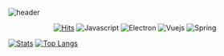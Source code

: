 ![header](https://capsule-render.vercel.app/api?type=waving&color=timeAuto&height=120&section=header&text=&fontSize=40&fontColor=2b2b2b&fontAlignY=80)

<div align=center>
  
[![Hits](https://hits.seeyoufarm.com/api/count/incr/badge.svg?url=https%3A%2F%2Fgithub.com%2FOhmry&count_bg=%2379C83D&title_bg=%23555555&icon=&icon_color=%23E7E7E7&title=visit&edge_flat=true)](https://hits.seeyoufarm.com) ![Javascript](https://img.shields.io/badge/Javascript-F7DF1E?style=flat-square&logo=Javascript&logoColor=black) ![Electron](https://img.shields.io/badge/Electron-47848F?style=flat-square&logo=Electron&logoColor=white) ![Vuejs](https://img.shields.io/badge/Vue.js-4FC08D?style=flat-square&logo=Vue.js&logoColor=white) ![Spring](https://img.shields.io/badge/Spring-6DB33F?style=flat-square&logo=Spring&logoColor=white)

</div>

[![Stats](https://github-readme-stats.vercel.app/api?username=Ohmry&show_icons=true&theme=vue&hide_border=true)](https://github.com/Ohmry) [![Top Langs](https://github-readme-stats.vercel.app/api/top-langs/?username=Ohmry&layout=compact&theme=vue&hide_border=true)](https://github.com/anuraghazra/github-readme-stats)
